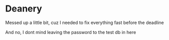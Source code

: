 # Deanery

Messed up a little bit, cuz I needed to fix everything fast before the deadline

And no, I dont mind leaving the password to the test db in here
